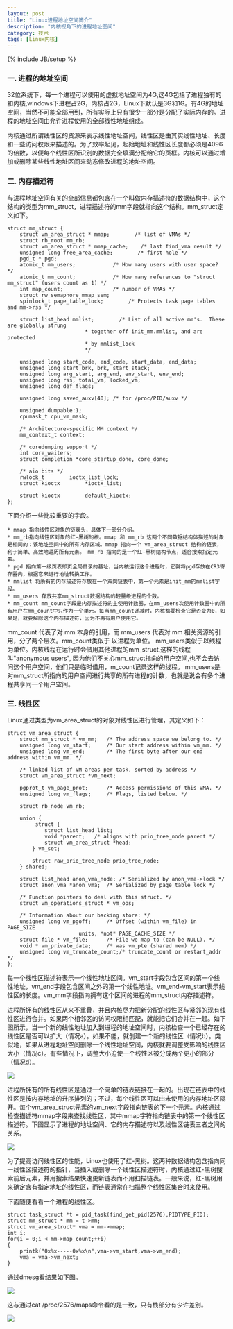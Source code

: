```yaml
---
layout: post
title: "Linux进程地址空间简介"
description: "内核视角下的进程地址空间"
category: 技术
tags: [Linux内核]
---
```

{% include JB/setup %}


<h3>一. 进程的地址空间</h3>


32位系统下，每一个进程可以使用的虚拟地址空间为4G,这4G包括了进程独有的和内核,windows下进程占2G，内核占2G，Linux下默认是3G和1G。有4G的地址空间，当然不可能全部用到，所有实际上只有很少一部分是分配了实际内存的。进程的地址空间由允许进程使用的全部线性地址组成。

内核通过所谓线性区的资源来表示线性地址空间，线性区是由其实线性地址、长度和一些访问权限来描述的。为了效率起见，起始地址和线性区长度都必须是4096的倍数，以便每个线性区所识别的数据完全填满分配给它的页框。内核可以通过增加或删除某些线性地址区间来动态修改进程的地址空间。


<h3>二. 内存描述符</h3>

与进程地址空间有关的全部信息都包含在一个叫做内存描述符的数据结构中，这个结构的类型为mm\_struct，进程描述符的mm字段就指向这个结构。mm\_struct定义如下。

	struct mm_struct {
	    struct vm_area_struct * mmap;        /* list of VMAs */
	    struct rb_root mm_rb;
	    struct vm_area_struct * mmap_cache;    /* last find_vma result */
	    unsigned long free_area_cache;        /* first hole */
	    pgd_t * pgd;
	    atomic_t mm_users;            /* How many users with user space? */
	    atomic_t mm_count;            /* How many references to "struct mm_struct" (users count as 1) */
	    int map_count;                /* number of VMAs */
	    struct rw_semaphore mmap_sem;
	    spinlock_t page_table_lock;        /* Protects task page tables and mm->rss */
	
	    struct list_head mmlist;        /* List of all active mm's.  These are globally strung
	                         * together off init_mm.mmlist, and are protected
	                         * by mmlist_lock
	                         */
	
	    unsigned long start_code, end_code, start_data, end_data;
	    unsigned long start_brk, brk, start_stack;
	    unsigned long arg_start, arg_end, env_start, env_end;
	    unsigned long rss, total_vm, locked_vm;
	    unsigned long def_flags;
	
	    unsigned long saved_auxv[40]; /* for /proc/PID/auxv */
	
	    unsigned dumpable:1;
	    cpumask_t cpu_vm_mask;
	
	    /* Architecture-specific MM context */
	    mm_context_t context;
	
	    /* coredumping support */
	    int core_waiters;
	    struct completion *core_startup_done, core_done;
	
	    /* aio bits */
	    rwlock_t        ioctx_list_lock;
	    struct kioctx        *ioctx_list;
	
	    struct kioctx        default_kioctx;
	};

下面介绍一些比较重要的字段。

	* mmap 指向线性区对象的链表头，具体下一部分介绍。
	* mm_rb指向线性区对象的红-黑树的根。mmap 和 mm_rb 这两个不同数据结构体描述的对象是相同的：该地址空间中的所有内存区域。mmap 指向一个 vm_area_struct 结构的链表，利于简单、高效地遍历所有元素。 mm_rb 指向的是一个红-黑树结构节点，适合搜索指定元素。
	* pgd 指向第一级页表即页全局目录的基址，当内核运行这个进程时，它就将pgd存放在CR3寄存器内，根据它来进行地址转换工作。
	* mmlist 将所有的内存描述符存放在一个双向链表中，第一个元素是init_mm的mmlist字段。
	* mm_users 存放共享mm_struct数据结构的轻量级进程的个数。
	* mm_count mm_count字段是内存描述符的主使用计数器，在mm_users次使用计数器中的所有用户在mm_count中只作为一个单元。每当mm_count递减时，内核都要检查它是否变为0，如果是，就要解除这个内存描述符，因为不再有用户使用它。

mm\_count 代表了对 mm 本身的引用，而 mm\_users 代表对 mm 相关资源的引用，分了两个层次。mm\_count类似于 以进程为单位。  mm\_users类似于以线程为单位。内核线程在运行时会借用其他进程的mm\_struct,这样的线程叫"anonymous users", 因为他们不关心mm\_struct指向的用户空间,也不会去访问这个用户空间，他们只是临时借用，m_count记录这样的线程。 mm\_users是对mm\_struct所指向的用户空间进行共享的所有进程的计数，也就是说会有多个进程共享同一个用户空间。

<h3>三. 线性区</h3>

Linux通过类型为vm\_area\_struct的对象对线性区进行管理，其定义如下：

	struct vm_area_struct {
		struct mm_struct * vm_mm;	/* The address space we belong to. */
		unsigned long vm_start;		/* Our start address within vm_mm. */
		unsigned long vm_end;		/* The first byte after our end address within vm_mm. */
	
		/* linked list of VM areas per task, sorted by address */
		struct vm_area_struct *vm_next;
	
	 	pgprot_t vm_page_prot;		/* Access permissions of this VMA. */
		unsigned long vm_flags;		/* Flags, listed below. */
	
	 	struct rb_node vm_rb;
	
		union {
			 struct {
				struct list_head list;
				void *parent;	/* aligns with prio_tree_node parent */
				struct vm_area_struct *head;
			} vm_set;
	
			struct raw_prio_tree_node prio_tree_node;
	 	} shared;
	
		struct list_head anon_vma_node;	/* Serialized by anon_vma->lock */
		struct anon_vma *anon_vma;	/* Serialized by page_table_lock */
	
		/* Function pointers to deal with this struct. */
	 	struct vm_operations_struct * vm_ops;
	
		/* Information about our backing store: */
		unsigned long vm_pgoff;		/* Offset (within vm_file) in PAGE_SIZE
						   units, *not* PAGE_CACHE_SIZE */
		struct file * vm_file;		/* File we map to (can be NULL). */
		void * vm_private_data;		/* was vm_pte (shared mem) */
		unsigned long vm_truncate_count;/* truncate_count or restart_addr */
	};

每一个线性区描述符表示一个线性地址区间。vm\_start字段包含区间的第一个线性地址，vm\_end字段包含区间之外的第一个线性地址。vm\_end-vm\_start表示线性区的长度。vm\_mm字段指向拥有这个区间的进程的mm\_struct内存描述符。

进程所拥有的线性区从来不重叠，并且内核尽力把新分配的线性区与紧邻的现有线性区进行合并。如果两个相邻区的访问权限相匹配，就能把它们合并在一起。如下图所示，当一个新的线性地址加入到进程的地址空间时，内核检查一个已经存在的线性区是否可以扩大（情况a）。如果不能，就创建一个新的线性区（情况b）。类似地，如果从进程地址空间删除一个线性地址空间，内核就要调整受影响的线性区大小（情况c）。有些情况下，调整大小迫使一个线性区被分成两个更小的部分（情况d）。

![](/assets/img/process_vm/1.jpg)

进程所拥有的所有线性区是通过一个简单的链表链接在一起的。出现在链表中的线性区是按内存地址的升序排列的；不过，每个线性区可以由未使用的内存地址区隔开。每个vm\_area\_struct元素的vm\_next字段指向链表的下一个元素。内核通过检查描述符mmap字段来查找线性区，其中mmap字符指向链表中的第一个线性区描述符。下图显示了进程的地址空间、它的内存描述符以及线性区链表三者之间的关系。


![](/assets/img/process_vm/2.PNG)

为了提高访问线性区的性能，Linux也使用了红-黑树。这两种数据结构包含指向同一线性区描述符的指针，当插入或删除一个线性区描述符时，内核通过红-黑树搜索前后元素，并用搜索结果快速更新链表而不用扫描链表。一般来说，红-黑树用来确定含有指定地址的线性区，而链表通常在扫描整个线性区集合时来使用。

下面随便看看一个进程的线性区。

	struct task_struct *t = pid_task(find_get_pid(2576),PIDTYPE_PID);
	struct mm_struct * mm = t->mm;
	struct vm_area_struct* vma = mm->mmap;
	int i;
	for(i = 0;i < mm->map_count;++i)
	{
	    printk("0x%x-----0x%x\n",vma->vm_start,vma->vm_end);
	    vma = vma->vm_next;
	}

通过dmesg看结果如下图。


![](/assets/img/process_vm/4.PNG)


这与通过cat /proc/2576/maps命令看的是一致，只有栈部分有少许差别。



![](/assets/img/process_vm/3.PNG)
